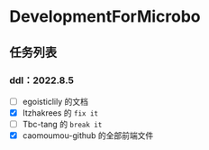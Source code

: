 # DevelopmentForMicrobo

## 任务列表

### ddl：2022.8.5

- [ ] egoisticlily 的文档
- [X] Itzhakrees 的 `fix it`
- [ ] Tbc-tang 的 `break it`
- [X] caomoumou-github 的全部前端文件
